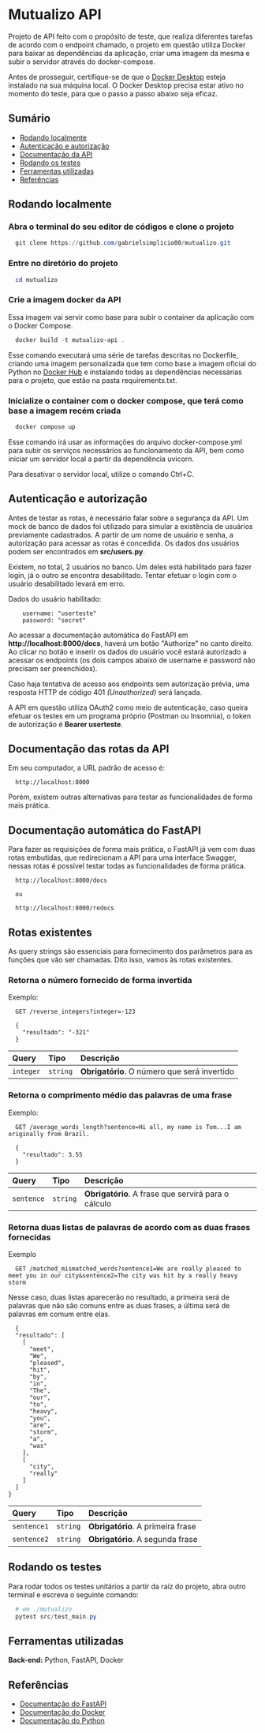 
# Mutualizo API

Projeto de API feito com o propósito de teste, que realiza diferentes tarefas de acordo com o endpoint chamado, o projeto em questão utiliza Docker para baixar as dependências da aplicação, criar uma imagem da mesma e subir o servidor através do docker-compose.

Antes de prosseguir, certifique-se de que o [Docker Desktop](https://www.docker.com/products/docker-desktop/) esteja instalado na sua máquina local. O Docker Desktop precisa estar ativo no momento do teste, para que o passo a passo abaixo seja eficaz.
## Sumário

- [Rodando localmente](#Rodando-localmente)
- [Autenticação e autorização](#Autenticação-e-autorização)
- [Documentação da API](#Documentação-das-rotas-da-API)
- [Rodando os testes](#Rodando-os-testes)
- [Ferramentas utilizadas](#Ferramentas-utilizadas)
- [Referências](#Referências)


## Rodando localmente

### Abra o terminal do seu editor de códigos e clone o projeto

```powershell
  git clone https://github.com/gabrielsimplicio00/mutualizo.git
```

### Entre no diretório do projeto

```powershell
  cd mutualizo
```

### Crie a imagem docker da API

Essa imagem vai servir como base para subir o container da aplicação com o Docker Compose.

```powershell
  docker build -t mutualizo-api .
```

Esse comando executará uma série de tarefas descritas no Dockerfile, criando uma imagem personalizada que tem como base a imagem oficial do Python no [Docker Hub](https://hub.docker.com/) e instalando todas as dependências necessárias para o projeto, que estão na pasta requirements.txt.

### Inicialize o container com o docker compose, que terá como base a imagem recém criada

```powershell
  docker compose up
```

Esse comando irá usar as informações do arquivo docker-compose.yml para subir os serviços necessários ao funcionamento da API, bem como iniciar um servidor local a partir da dependência uvicorn.

Para desativar o servidor local, utilize o comando Ctrl+C.

## Autenticação e autorização

Antes de testar as rotas, é necessário falar sobre a segurança da API. Um mock de banco de dados foi utilizado para simular a existência de usuários previamente cadastrados. A partir de um nome de usuário e senha, a autorização para acessar as rotas é concedida. Os dados dos usuários podem ser encontrados em __src/users.py__.

Existem, no total, 2 usuários no banco. Um deles está habilitado para fazer login, já o outro se encontra desabilitado. Tentar efetuar o login com o usuário desabilitado levará em erro.

Dados do usuário habilitado:

```
    username: "userteste"
    password: "secret"
```

Ao acessar a documentação automática do FastAPI em __http://localhost:8000/docs__, haverá um botão "Authorize" no canto direito. Ao clicar no botão e inserir os dados do usuário você estará autorizado a acessar os endpoints (os dois campos abaixo de username e password não precisam ser preenchidos).

Caso haja tentativa de acesso aos endpoints sem autorização prévia, uma resposta HTTP de código 401 _(Unauthorized)_ será lançada.

A API em questão utiliza OAuth2 como meio de autenticação, caso queira efetuar os testes em um programa próprio (Postman ou Insomnia), o token de autorização é __Bearer userteste__.

## Documentação das rotas da API

Em seu computador, a URL padrão de acesso é:

```http
  http://localhost:8000
```

Porém, existem outras alternativas para testar as funcionalidades de forma mais prática.


## Documentação automática do FastAPI

Para fazer as requisições de forma mais prática, o FastAPI já vem com duas rotas embutidas, que redirecionam a API para uma interface Swagger, nessas rotas é possível testar todas as funcionalidades de forma prática.

```http
  http://localhost:8000/docs

  ou

  http://localhost:8000/redocs
```

## Rotas existentes

As query strings são essenciais para fornecimento dos parâmetros para as funções que vão ser chamadas. Dito isso, vamos às rotas existentes.

### Retorna o número fornecido de forma invertida

Exemplo:

```http
  GET /reverse_integers?integer=-123
```

```
  {
    "resultado": "-321"
  }
```

| Query   | Tipo       | Descrição                                   |
| :---------- | :--------- | :------------------------------------------ |
| `integer`      | `string` | **Obrigatório**. O número que será invertido |

### Retorna o comprimento médio das palavras de uma frase

Exemplo:

```http
  GET /average_words_length?sentence=Hi all, my name is Tom...I am originally from Brazil.
```

```
  {
    "resultado": 3.55
  }
```

| Query   | Tipo       | Descrição                                   |
| :---------- | :--------- | :------------------------------------------ |
| `sentence`      | `string` | **Obrigatório**. A frase que servirá para o cálculo |

### Retorna duas listas de palavras de acordo com as duas frases fornecidas

Exemplo
```http
  GET /matched_mismatched_words?sentence1=We are really pleased to meet you in our city&sentence2=The city was hit by a really heavy storm
```

Nesse caso, duas listas aparecerão no resultado, a primeira será de palavras que não são comuns entre as duas frases, a última será de palavras em comum entre elas.

```
  {
  "resultado": [
    [
      "meet",
      "We",
      "pleased",
      "hit",
      "by",
      "in",
      "The",
      "our",
      "to",
      "heavy",
      "you",
      "are",
      "storm",
      "a",
      "was"
    ],
    [
      "city",
      "really"
    ]
  ]
}
```

| Query   | Tipo       | Descrição                                   |
| :---------- | :--------- | :------------------------------------------ |
| `sentence1`      | `string` | **Obrigatório**. A primeira frase |
| `sentence2`      | `string` | **Obrigatório**. A segunda frase |


## Rodando os testes

Para rodar todos os testes unitários a partir da raíz do projeto, abra outro terminal e escreva o seguinte comando:

```powershell
  # em ./mutualizo
  pytest src/test_main.py
```
## Ferramentas utilizadas

**Back-end:** Python, FastAPI, Docker


## Referências

 - [Documentação do FastAPI](https://fastapi.tiangolo.com/)
 - [Documentação do Docker](https://docs.docker.com/)
 - [Documentação do Python](https://docs.python.org/pt-br/3/)

